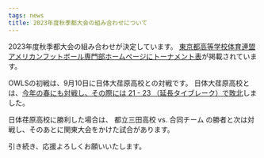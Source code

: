 ```yaml
---
tags: news
title: 2023年度秋季都大会の組み合わせについて
---
```


2023年度秋季都大会の組み合わせが決定しています。
[東京都高等学校体育連盟アメリカンフットボール専門部ホームページにトーナメント表](https://tokyo-americanfootball.com/2020/09/09/%e6%9d%b1%e4%ba%ac%e9%83%bd%e5%a4%a7%e4%bc%9a/)が掲載されています。

OWLSの初戦は、9月10日に日体大荏原高校との対戦です。
日体大荏原高校とは、[今年の春にも対戦し、その際には 21 - 23 （延長タイブレーク）で敗北](/game/2023/2023-04-16-ebara.html)しました。

日体荏原高校に勝利した場合は、 都立三田高校 vs. 合同チーム の勝者と次は対戦し、そのあとに関東大会をかけた試合があります。

引き続き、応援よろしくお願いいたします。
